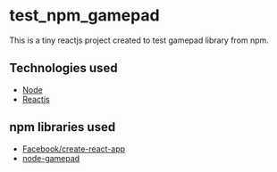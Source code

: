 # test_npm_gamepad
This is a tiny reactjs project created to test gamepad library from npm.

## Technologies used
* [Node](https://nodejs.org/)
* [Reactjs](https://reactjs.org/)

## npm libraries used
* [Facebook/create-react-app](https://github.com/facebook/create-react-app)
* [node-gamepad](https://www.npmjs.com/package/gamepad)
